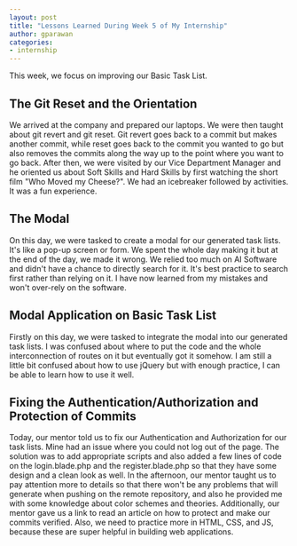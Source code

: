 ```yaml
---
layout: post
title: "Lessons Learned During Week 5 of My Internship"
author: gparawan
categories: 
- internship
---
```


This week, we focus on improving our Basic Task List.

## The Git Reset and the Orientation
We arrived at the company and prepared our laptops. We were then taught about git revert and git reset. Git revert goes back to a commit but makes another commit, while reset goes back to the commit you wanted to go but also removes the commits along the way up to the point where you want to go back. After then, we were visited by our Vice Department Manager and he oriented us about Soft Skills and Hard Skills by first watching the short film "Who Moved my Cheese?". We had an icebreaker followed by activities. It was a fun experience.

## The Modal
On this day, we were tasked to create a modal for our generated task lists. It's like a pop-up screen or form. We spent the whole day making it but at the end of the day, we made it wrong. We relied too much on AI Software and didn't have a chance to directly search for it. It's best practice to search first rather than relying on it. I have now learned from my mistakes and won't over-rely on the software.

## Modal Application on Basic Task List
Firstly on this day, we were tasked to integrate the modal into our generated task lists. I was confused about where to put the code and the whole interconnection of routes on it but eventually got it somehow. I am still a little bit confused about how to use jQuery but with enough practice, I can be able to learn how to use it well. 

## Fixing the Authentication/Authorization and Protection of Commits
Today, our mentor told us to fix our Authentication and Authorization for our task lists. Mine had an issue where you could not log out of the page. The solution was to add appropriate scripts and also added a few lines of code on the login.blade.php and the register.blade.php so that they have some design and a clean look as well. In the afternoon, our mentor taught us to pay attention more to details so that there won't be any problems that will generate when pushing on the remote repository, and also he provided me with some knowledge about color schemes and theories. Additionally, our mentor gave us a link to read an article on how to protect and make our commits verified. Also, we need to practice more in HTML, CSS, and JS, because these are super helpful in building web applications.